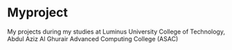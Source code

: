 # Myproject
My projects during my studies at Luminus University College of Technology, Abdul Aziz Al Ghurair Advanced Computing College (ASAC)
